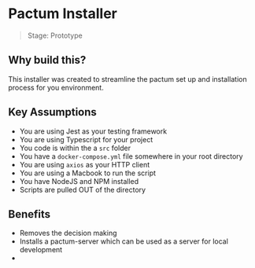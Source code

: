 # Pactum Installer

>
> Stage: Prototype
> 

## Why build this?
This installer was created to streamline the pactum set up and installation process for
you environment.

## Key Assumptions
- You are using Jest as your testing framework
- You are using Typescript for your project
- You code is within the a `src` folder
- You have a `docker-compose.yml` file somewhere in your root directory
- You are using `axios` as your HTTP client
- You are using a Macbook to run the script
- You have NodeJS and NPM installed
- Scripts are pulled OUT of the directory

## Benefits
- Removes the decision making
- Installs a pactum-server which can be used as a server for local development
- 